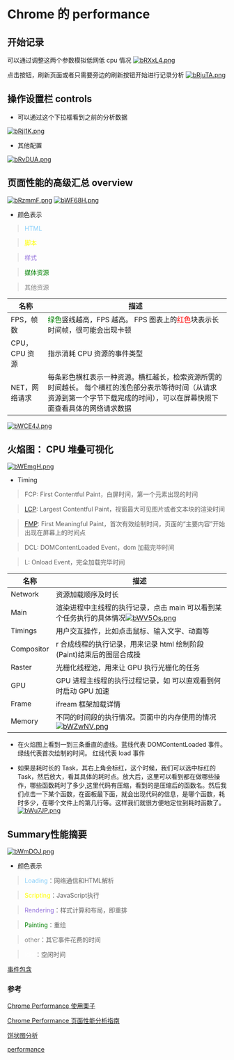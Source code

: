 # Chrome 的 performance

## 开始记录

可以通过调整这两个参数模拟低网低 cpu 情况 [![bRXxL4.png](https://s1.ax1x.com/2022/03/09/bRXxL4.png)](https://imgtu.com/i/bRXxL4)

点击按钮，刷新页面或者只需要旁边的刷新按钮开始进行记录分析 [![bRjuTA.png](https://s1.ax1x.com/2022/03/09/bRjuTA.png)](https://imgtu.com/i/bRjuTA)

## 操作设置栏 controls

- 可以通过这个下拉框看到之前的分析数据

[![bRjI1K.png](https://s1.ax1x.com/2022/03/09/bRjI1K.png)](https://imgtu.com/i/bRjI1K)

- 其他配置

[![bRvDUA.png](https://s1.ax1x.com/2022/03/09/bRvDUA.png)](https://imgtu.com/i/bRvDUA)

## 页面性能的高级汇总 overview

[![bRzmmF.png](https://s1.ax1x.com/2022/03/09/bRzmmF.png)](https://imgtu.com/i/bRzmmF) [![bWF68H.png](https://s1.ax1x.com/2022/03/09/bWF68H.png)](https://imgtu.com/i/bWF68H)

- 颜色表示
> <font color=#87CEFA>HTML</font>

> <font color=yellow>脚本</font>

> <font color=#9370DB>样式</font>

> <font color=green>媒体资源</font>

> <font color=gray>其他资源</font>

| 名称 | 描述 |
| --- | --- |
| FPS，帧数 | <font color=green>绿色</font>竖线越高，FPS 越高。 FPS 图表上的<font color=red>红色</font>块表示长时间帧，很可能会出现卡顿 |
| CPU，CPU 资源 | 指示消耗 CPU 资源的事件类型 |
| NET，网络请求 | 每条彩色横杠表示一种资源。横杠越长，检索资源所需的时间越长。 每个横杠的浅色部分表示等待时间（从请求资源到第一个字节下载完成的时间），可以在屏幕快照下面查看具体的网络请求数据 |

[![bWCE4J.png](https://s1.ax1x.com/2022/03/09/bWCE4J.png)](https://imgtu.com/i/bWCE4J)

## 火焰图： CPU 堆叠可视化

[![bWEmgH.png](https://s1.ax1x.com/2022/03/09/bWEmgH.png)](https://imgtu.com/i/bWEmgH)


- Timing

> FCP: First Contentful Paint，白屏时间，第一个元素出现的时间

> [LCP](https://zhuanlan.zhihu.com/p/174837488): Largest Contentful Paint，视窗最大可见图片或者文本块的渲染时间

> [FMP](https://blog.csdn.net/qiwoo_weekly/article/details/98818202): First Meaningful Paint，首次有效绘制时间，页面的“主要内容”开始出现在屏幕上的时间点

> DCL: DOMContentLoaded Event，dom 加载完毕时间

> L: Onload Event，完全加载完毕时间

| 名称 | 描述 |
| --- | --- |
| Network | 资源加载顺序及时长 |
| Main | 渲染进程中主线程的执行记录，点击 main 可以看到某个任务执行的具体情况[![bWV5Os.png](https://s1.ax1x.com/2022/03/09/bWV5Os.png)](https://imgtu.com/i/bWV5Os) |
| Timings | 用户交互操作，比如点击鼠标、输入文字、动画等 |
| Compositor | r 合成线程的执行记录，用来记录 html 绘制阶段 (Paint)结束后的图层合成操 |
| Raster | 光栅化线程池，用来让 GPU 执行光栅化的任务 |
| GPU | GPU 进程主线程的执行过程记录，如 可以直观看到何时启动 GPU 加速 |
| Frame | ifream 框架加载详情 |
| Memory | 不同的时间段的执行情况。页面中的内存使用的情况[![bWZwNV.png](https://s1.ax1x.com/2022/03/09/bWZwNV.png)](https://imgtu.com/i/bWZwNV) |


* 在火焰图上看到一到三条垂直的虚线。蓝线代表 DOMContentLoaded 事件。 绿线代表首次绘制的时间。 红线代表 load 事件

* 如果是耗时长的 Task，其右上角会标红，这个时候，我们可以选中标红的 Task，然后放大，看其具体的耗时点。放大后，这里可以看到都在做哪些操作，哪些函数耗时了多少,这里代码有压缩，看到的是压缩后的函数名。然后我们点击一下某个函数，在面板最下面，就会出现代码的信息，是哪个函数，耗时多少，在哪个文件上的第几行等。这样我们就很方便地定位到耗时函数了。
[![bWu7JP.png](https://s1.ax1x.com/2022/03/09/bWu7JP.png)](https://imgtu.com/i/bWu7JP)

## Summary性能摘要

[![bWmDOJ.png](https://s1.ax1x.com/2022/03/09/bWmDOJ.png)](https://imgtu.com/i/bWmDOJ)
- 颜色表示
> <font color=#87CEFA>Loading</font>：网络通信和HTML解析

> <font color=yellow>Scripting</font>：JavaScript执行

> <font color=#9370DB>Rendering</font>：样式计算和布局，即重排

> <font color=green>Painting</font>：重绘

> <font color=gray>other</font>：其它事件花费的时间

> <font color=white>Idle</font>：空闲时间

[事件包含](https://www.cnblogs.com/zjjing/p/9106111.html)


### 参考

[Chrome Performance 使用栗子](https://zhuanlan.zhihu.com/p/29879682)

[Chrome Performance 页面性能分析指南](https://zhuanlan.zhihu.com/p/163474573)

[饼状图分析](https://www.jianshu.com/p/b6f87bac5381)

[performance](https://www.cnblogs.com/xiaohuochai/p/9182710.html)